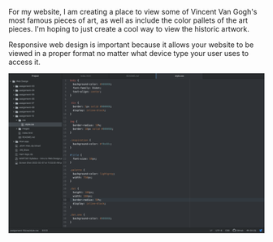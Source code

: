 For my website, I am creating a place to view some of Vincent Van Gogh's most famous pieces of art, as well as include the color pallets of the art pieces. I'm hoping to just create a cool way to view the historic artwork.

Responsive web design is important because it allows your website to be viewed in a proper format no matter what device type your user uses to access it.

![Screenshot](./images/screenshot.png)
